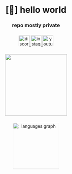 <br clear="both">

<h1 align="center">[👋] hello world</h1>

###

<h3 align="center">repo mostly private</h3>

###

<div align="center">
  <a href="https://discordid.netlify.app/?id=548433662174298125" target="_blank">
    <img src="https://img.shields.io/static/v1?message=Discord&logo=discord&label=&color=7289DA&logoColor=white&labelColor=&style=for-the-badge" height="35" alt="discord logo"  />
  </a>
  <a href="https://www.instagram.com/evandanendraa/" target="_blank">
    <img src="https://img.shields.io/static/v1?message=Instagram&logo=instagram&label=&color=E4405F&logoColor=white&labelColor=&style=for-the-badge" height="35" alt="instagram logo"  />
  </a>
  <a href="https://www.youtube.com/@hizo9" target="_blank">
    <img src="https://img.shields.io/static/v1?message=Youtube&logo=youtube&label=&color=FF0000&logoColor=white&labelColor=&style=for-the-badge" height="35" alt="youtube logo"  />
  </a>
</div>

###

<div align="center">
  <img height="200" src="https://i.giphy.com/8hmCdMaXUewzcroADq.webp"  />
</div>

###

<div align="center">
  <img src="https://github-readme-stats.vercel.app/api/top-langs?username=hizo9&locale=en&hide_title=false&layout=compact&card_width=320&langs_count=5&theme=dracula&hide_border=true&custom_title=Used%20Languages" height="150" alt="languages graph"  />
</div>

###
